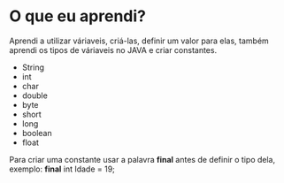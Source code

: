 <h1>O que eu aprendi?</h1>
<p>Aprendi a utilizar váriaveis, criá-las, definir um valor para elas, também aprendi os tipos de váriaveis no JAVA e criar constantes.</p>
<ul>
    <li>String</li>
    <li>int</li>
    <li>char</li>
    <li>double</li>
    <li>byte</li>
    <li>short</li>
    <li>long</li>
    <li>boolean</li>
    <li>float</li>
</ul>
<p>Para criar uma constante usar a palavra <strong>final</strong> antes de definir o tipo dela, exemplo: <strong>final</strong> int Idade = 19;</p>

